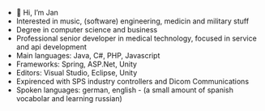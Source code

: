 - 👋 Hi, I’m Jan
- Interested in music, (software) engineering, medicin and military stuff
- Degree in computer science and business
- Professional senior developer in medical technology, focused in service and api development
- Main languages: Java, C#, PHP, Javascript
- Frameworks: Spring, ASP.Net, Unity
- Editors: Visual Studio, Eclipse, Unity
- Expirenced with SPS industry controllers and Dicom Communications
- Spoken languages: german, english - (a small amount of spanish vocabolar and learning russian)
<!---
JanW95/JanW95 is a ✨ special ✨ repository because its `README.md` (this file) appears on your GitHub profile.
You can click the Preview link to take a look at your changes.
--->

